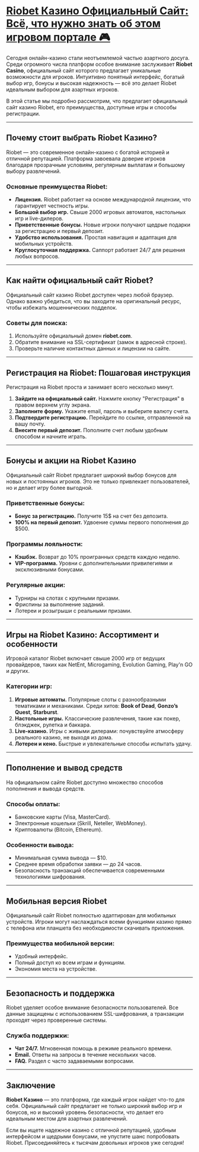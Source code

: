# [Riobet Казино Официальный Сайт: Всё, что нужно знать об этом игровом портале 🎮](https://brandplay.link/TnjsxFvH)

Сегодня онлайн-казино стали неотъемлемой частью азартного досуга. Среди огромного числа платформ особое внимание заслуживает **Riobet Casino**, официальный сайт которого предлагает уникальные возможности для игроков. Интуитивно понятный интерфейс, богатый выбор игр, бонусы и высокая надежность — всё это делает Riobet идеальным выбором для азартных игроков.

В этой статье мы подробно рассмотрим, что предлагает официальный сайт казино Riobet, его преимущества, доступные игры и способы регистрации.

***

## Почему стоит выбрать Riobet Казино?

Riobet — это современное онлайн-казино с богатой историей и отличной репутацией. Платформа завоевала доверие игроков благодаря прозрачным условиям, регулярным выплатам и большому выбору развлечений.

### Основные преимущества Riobet:

* **Лицензия.** Riobet работает на основе международной лицензии, что гарантирует честность игры.
* **Большой выбор игр.** Свыше 2000 игровых автоматов, настольных игр и live-дилеров.
* **Приветственные бонусы.** Новые игроки получают щедрые подарки за регистрацию и первый депозит.
* **Удобство использования.** Простая навигация и адаптация для мобильных устройств.
* **Круглосуточная поддержка.** Саппорт работает 24/7 для решения любых вопросов.

***

## Как найти официальный сайт Riobet?

Официальный сайт казино Riobet доступен через любой браузер. Однако важно убедиться, что вы заходите на оригинальный ресурс, чтобы избежать мошеннических подделок.

### Советы для поиска:

1. Используйте официальный домен **riobet.com**.
2. Обратите внимание на SSL-сертификат (замок в адресной строке).
3. Проверьте наличие контактных данных и лицензии на сайте.

***

## Регистрация на Riobet: Пошаговая инструкция

Регистрация на Riobet проста и занимает всего несколько минут.

1. **Зайдите на официальный сайт.**
   Нажмите кнопку "Регистрация" в правом верхнем углу экрана.
2. **Заполните форму.**
   Укажите email, пароль и выберите валюту счета.
3. **Подтвердите регистрацию.**
   Перейдите по ссылке, отправленной на вашу почту.
4. **Внесите первый депозит.**
   Пополните счет любым удобным способом и начните играть.

***

## Бонусы и акции на Riobet Казино

Официальный сайт Riobet предлагает широкий выбор бонусов для новых и постоянных игроков. Это не только привлекает пользователей, но и делает игру более выгодной.

### Приветственные бонусы:

* **Бонус за регистрацию.** Получите 15$ на счет без депозита.
* **100% на первый депозит.** Удвоение суммы первого пополнения до $500.

### Программы лояльности:

* **Кэшбэк.** Возврат до 10% проигранных средств каждую неделю.
* **VIP-программа.** Уровни с дополнительными привилегиями и эксклюзивными бонусами.

### Регулярные акции:

* Турниры на слотах с крупными призами.
* Фриспины за выполнение заданий.
* Лотереи и розыгрыши с реальными призами.

***

## Игры на Riobet Казино: Ассортимент и особенности

Игровой каталог Riobet включает свыше 2000 игр от ведущих провайдеров, таких как NetEnt, Microgaming, Evolution Gaming, Play'n GO и других.

### Категории игр:

1. **Игровые автоматы.**
   Популярные слоты с разнообразными тематиками и механиками. Среди хитов: **Book of Dead**, **Gonzo’s Quest**, **Starburst**.
2. **Настольные игры.**
   Классические развлечения, такие как покер, блэкджек, рулетка и баккара.
3. **Live-казино.**
   Игры с живыми дилерами: почувствуйте атмосферу реального казино, не выходя из дома.
4. **Лотереи и кено.**
   Быстрые и увлекательные способы испытать удачу.

***

## Пополнение и вывод средств

На официальном сайте Riobet доступно множество способов пополнения и вывода средств.

### Способы оплаты:

* Банковские карты (Visa, MasterCard).
* Электронные кошельки (Skrill, Neteller, WebMoney).
* Криптовалюты (Bitcoin, Ethereum).

### Особенности вывода:

* Минимальная сумма вывода — $10.
* Среднее время обработки заявки — до 24 часов.
* Безопасность транзакций обеспечивается современными технологиями шифрования.

***

## Мобильная версия Riobet

Официальный сайт Riobet полностью адаптирован для мобильных устройств. Игроки могут наслаждаться всеми функциями казино прямо с телефона или планшета без необходимости скачивать приложения.

### Преимущества мобильной версии:

* Удобный интерфейс.
* Полный доступ ко всем играм и функциям.
* Экономия места на устройстве.

***

## Безопасность и поддержка

Riobet уделяет особое внимание безопасности пользователей. Все данные защищены с использованием SSL-шифрования, а транзакции проходят через проверенные системы.

### Служба поддержки:

* **Чат 24/7.** Мгновенная помощь в режиме реального времени.
* **Email.** Ответы на запросы в течение нескольких часов.
* **FAQ.** Раздел с часто задаваемыми вопросами.

***

## Заключение

**Riobet Казино** — это платформа, где каждый игрок найдет что-то для себя. Официальный сайт предлагает не только широкий выбор игр и бонусов, но и высокий уровень безопасности, что делает его идеальным местом для азартных развлечений.

Если вы ищете надежное казино с отличной репутацией, удобным интерфейсом и щедрыми бонусами, не упустите шанс попробовать Riobet. Присоединяйтесь к тысячам довольных игроков уже сегодня!
